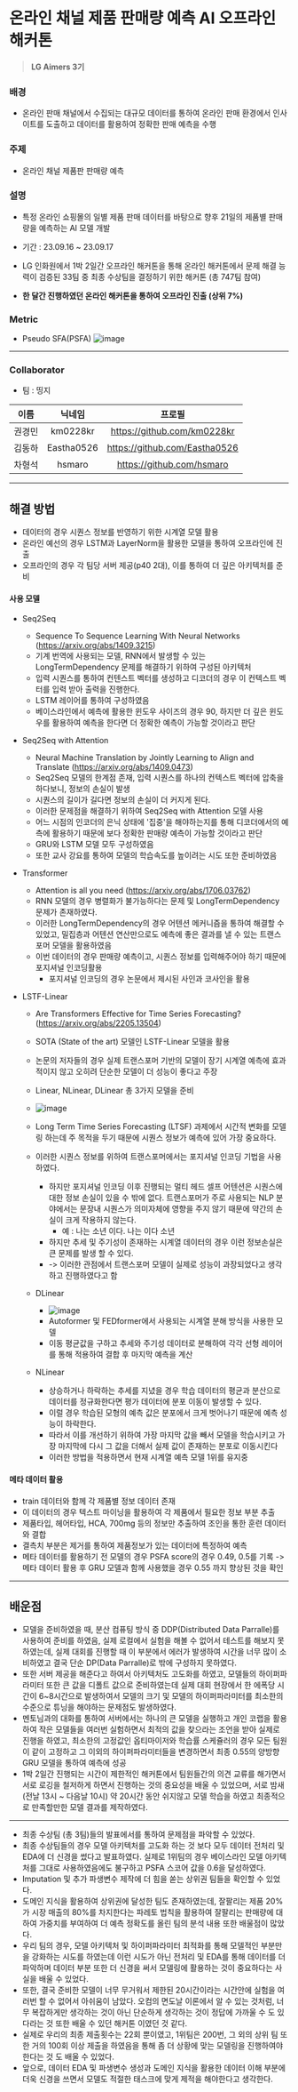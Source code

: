 # 온라인 채널 제품 판매량 예측 AI 오프라인 해커톤

> **LG Aimers 3기**

### 배경

- 온라인 판매 채널에서 수집되는 대규모 데이터를 통하여 온라인 판매 환경에서 인사이트를 도출하고 데이터를 활용하여 정확한 판매 예측을 수행

### 주제

- 온라인 채널 제품판 판매량 예측

### 설명

- 특정 온라인 쇼핑몰의 일별 제품 판매 데이터를 바탕으로 향후 21일의 제품별 판매량을 예측하는 AI 모델 개발

- 기간 : 23.09.16 ~ 23.09.17
- LG 인화원에서 1박 2일간 오프라인 해커톤을 통해 온라인 해커톤에서 문제 해결 능력이 검증된 33팀 중 최종 수상팀을 결정하기 위한 해커톤 (총 747팀 참여)
- **한 달간 진행하였던 온라인 해커톤을 통하여 오프라인 진출 (상위 7%)**

### Metric

- Pseudo SFA(PSFA) 
![image](https://github.com/Eastha0526/LG_aimers/assets/110336043/1e04b518-17e5-4299-ab7d-fcb3ae9e930f)

---
### Collaborator

- 팀 : 띵지

|이름|닉네임|프로필|
|:--:|:--:|:--:|
|권경민|km0228kr|https://github.com/km0228kr|
|김동하|Eastha0526|https://github.com/Eastha0526|
|차형석|hsmaro|https://github.com/hsmaro|

---

## 해결 방법

- 데이터의 경우 시퀀스 정보를 반영하기 위한 시계열 모델 활용
- 온라인 예선의 경우 LSTM과 LayerNorm을 활용한 모델을 통하여 오프라인에 진출
- 오프라인의 경우 각 팀당 서버 제공(p40 2대), 이를 통하여 더 깊은 아키텍처를 준비

#### 사용 모델

- Seq2Seq
    - Sequence To Sequence Learning With Neural Networks (https://arxiv.org/abs/1409.3215)
    - 기계 번역에 사용되는 모델, RNN에서 발생할 수 있는 LongTermDependency 문제를 해결하기 위하여 구성된 아키텍처
    - 입력 시퀀스를 통하여 컨텐스트 벡터를 생성하고 디코더의 경우 이 컨텍스트 벡터를 입력 받아 출력을 진행한다.
    - LSTM 레이어를 통하여 구성하였음
    - 베이스라인에서 예측에 활용한 윈도우 사이즈의 경우 90, 하지만 더 깊은 윈도우를 활용하여 예측을 한다면 더 정확한 예측이 가능할 것이라고 판단

- Seq2Seq with Attention
    - Neural Machine Translation by Jointly Learning to Align and Translate (https://arxiv.org/abs/1409.0473)
    - Seq2Seq 모델의 한계점 존재, 입력 시퀀스를 하나의 컨텍스트 벡터에 압축을 하다보니, 정보의 손실이 발생
    - 시퀀스의 길이가 길다면 정보의 손실이 더 커지게 된다.
    - 이러한 문제점을 해결하기 위하여 Seq2Seq with Attention 모델 사용
    - 어느 시점의 인코더의 은닉 상태에 '집중'을 해야하는지를 통해 디코더에서의 예측에 활용하기 때문에 보다 정확한 판매량 예측이 가능할 것이라고 판단
    - GRU와 LSTM 모델 모두 구성하였음
    - 또한 교사 강요를 통하여 모델의 학습속도를 높이려는 시도 또한 준비하였음

- Transformer
    - Attention is all you need (https://arxiv.org/abs/1706.03762)
    - RNN 모델의 경우 병렬화가 불가능하다는 문제 및 LongTermDependency 문제가 존재하였다.
    - 이러한 LongTermDependency의 경우 어텐션 메커니즘을 통하여 해결할 수 있었고, 밀집층과 어텐션 연산만으로도 예측에 좋은 결과를 낼 수 있는 트랜스 포머 모델을 활용하였음
    - 이번 데이터의 경우 판매량 예측이고, 시퀀스 정보를 입력해주어야 하기 때문에 포지셔널 인코딩활용
        - 포지셔널 인코딩의 경우 논문에서 제시된 사인과 코사인을 활용

- LSTF-Linear
    - Are Transformers Effective for Time Series Forecasting? (https://arxiv.org/abs/2205.13504)
    - SOTA (State of the art) 모델인 LSTF-Linear 모델을 활용
    - 논문의 저자들의 경우 실제 트랜스포머 기반의 모델이 장기 시계열 예측에 효과적이지 않고 오히려 단순한 모델이 더 성능이 좋다고 주장
    - Linear, NLinear, DLinear 총 3가지 모델을 준비
    - ![image](https://github.com/Eastha0526/LG_aimers/assets/110336043/0abfc070-6f0d-4f14-90a2-8426999b694a)

    - Long Term Time Series Forecasting (LTSF) 과제에서 시간적 변화를 모델링 하는데 주 목적을 두기 때문에 시퀀스 정보가 예측에 있어 가장 중요하다.
    - 이러한 시퀀스 정보를 위하여 트랜스포머에서는 포지셔널 인코딩 기법을 사용하였다.
        - 하지만 포지셔널 인코딩 이후 진행되는 멀티 헤드 셀프 어텐션은 시퀀스에 대한 정보 손실이 있을 수 밖에 없다. 트랜스포머가 주로 사용되는 NLP 분야에서는 문장내 시퀀스가 의미자체에 영향을 주지 않기 때문에 약간의 손실이 크게 작용하지 않는다.
          - 예 : 나는 소년 이다. 나는 이다 소년
        - 하지만 추세 및 주기성이 존재하는 시계열 데이터의 경우 이런 정보손실은 큰 문제를 발생 할 수 있다.
        - -> 이러한 관점에서 트랜스포머 모델이 실제로 성능이 과장되었다고 생각하고 진행하였다고 함

    - DLinear
      - ![image](https://github.com/Eastha0526/LG_aimers/assets/110336043/08b70a88-8635-441d-85d4-d68c71f4f915)
      - Autoformer 및 FEDformer에서 사용되는 시계열 분해 방식을 사용한 모델
      - 이동 평균값을 구하고 추세와 주기성 데이터로 분해하여 각각 선형 레이어를 통해 적용하여 결합 후 마지막 예측을 계산
        
    - NLinear

      - 상승하거나 하락하는 추세를 지녔을 경우 학습 데이터의 평균과 분산으로 데이터를 정규화한다면 평가 데이터에 분포 이동이 발생할 수 있다.
      - 이럴 경우 학습된 모형의 예측 값은 분포에서 크게 벗어나기 때문에 예측 성능이 하락한다.
      - 따라서 이를 개선하기 위하여 가장 마지막 값을 빼서 모델을 학습시키고 가장 마지막에 다시 그 값을 더해서 실제 값이 존재하는 분포로 이동시킨다
      - 이러한 방법을 적용하면서 현재 시계열 예측 모델 1위를 유지중
     
#### 메타 데이터 활용

- train 데이터와 함께 각 제품별 정보 데이터 존재
- 이 데이터의 경우 텍스트 마이닝을 활용하여 각 제품에서 필요한 정보 부분 추출
- 제품타입, 헤어타입, HCA, 700mg 등의 정보만 추출하여 조인을 통한 훈련 데이터와 결합
- 결측치 부분은 제거를 통하여 제품정보가 있는 데이터에 특정하여 예측
- 메타 데이터를 활용하기 전 모델의 경우 PSFA score의 경우 0.49, 0.5를 기록 -> 메타 데이터 활용 후 GRU 모델과 함께 사용했을 경우 0.55 까지 향상된 것을 확인

---

## 배운점

- 모델을 준비하였을 때, 분산 컴퓨팅 방식 중 DDP(Distributed Data Parralle)를 사용하여 준비를 하였음, 실제 로컬에서 실험을 해볼 수 없어서 테스트를 해보지 못하였는데, 실제 대회를 진행할 때 이 부분에서 에러가 발생하여 시간을 너무 많이 소비하였고 결국 단순 DP(Data Parralle)로 밖에 구성하지 못하였다.
- 또한 서버 제공을 해준다고 하여서 아키텍처도 고도화를 하였고, 모델들의 하이퍼파라미터 또한 큰 값을 디폴트 값으로 준비하였는데 실제 대회 현장에서 한 에폭당 시간이 6~8시간으로 발생하여서 모델의 크기 및 모델의 하이퍼파라미터를 최소한의 수준으로 튜닝을 해야하는 문제점도 발생하였다.
- 멘토님과의 대화를 통하여 서버에서는 하나의 큰 모델을 실행하고 개인 코랩을 활용하여 작은 모델들을 여러번 실험하면서 최적의 값을 찾으라는 조언을 받아 실제로 진행을 하였고, 최소한의 고정값인 옵티마이저와 학습률 스케쥴러의 경우 모든 팀원이 같이 고정하고 그 이외의 하이퍼파라미터들을 변경하면서 최종 0.55의 양방향 GRU 모델을 통하여 예측에 성공
- 1박 2일간 진행되는 시간이 제한적인 해커톤에서 팀원들간의 의견 교류를 해가면서 서로 로깅을 철저하게 하면서 진행하는 것의 중요성을 배울 수 있었으며, 서로 밤새 (전날 13시 ~ 다음날 10시) 약 20시간 동안 쉬지않고 모델 학습을 하였고 최종적으로 만족할만한 모델 결과를 제작하였다.

---
- 최종 수상팀 (총 3팀)들의 발표에서를 통하여 문제점을 파악할 수 있었다.
- 최종 수상팀들의 경우 모델 아키텍처를 고도화 하는 것 보다 모두 데이터 전처리 및 EDA에 더 신경을 썼다고 발표하였다. 실제로 1위팀의 경우 베이스라인 모델 아키텍처를 그대로 사용하였음에도 불구하고 PSFA 스코어 값을 0.6을 달성하였다.
- Imputation 및 추가 파생변수 제작에 더 힘을 쏟는 상위권 팀들을 확인할 수 있었다.
- 도메인 지식을 활용하여 상위권에 달성한 팀도 존재하였는데, 잘팔리는 제품 20%가 시장 매출의 80%를 차지한다는 파레토 법칙을 활용하여 잘팔리는 판매량에 대하여 가중치를 부여하여 더 예측 정확도를 올린 팀의 분석 내용 또한 배울점이 많았다.
- 우리 팀의 경우, 모델 아키텍처 및 하이퍼파라미터 최적화를 통해 모델적인 부분만을 강화하는 시도를 하였는데 이런 시도가 아닌 전처리 및 EDA를 통해 데이터를 더 파악하며 데이터 부분 또한 더 신경을 써서 모델링에 활용하는 것이 중요하다는 사실을 배울 수 있었다.
- 또한, 결국 준비한 모델이 너무 무거워서 제한된 20시간이라는 시간안에 실험을 여러번 할 수 없어서 아쉬움이 남았다. 오컴의 면도날 이론에서 알 수 있는 것처럼, 너무 복잡하게만 생각하는 것이 아닌 단순하게 생각하는 것이 정답에 가까울 수 도 있다라는 것 또한 배울 수 있던 해커톤 이였던 것 같다.
- 실제로 우리의 최종 제출횟수는 22회 뿐이였고, 1위팀은 200번, 그 외의 상위 팀 또한 거의 100회 이상 제출을 하였음을 통해 좀 더 상황에 맞는 모델링을 진행하여야 한다는 것 도 배울 수 있었다.
- 앞으로, 데이터 EDA 및 파생변수 생성과 도메인 지식을 활용한 데이터 이해 부분에 더욱 신경을 쓰면서 모델도 적절한 태스크에 맞게 제적을 해야한다고 생각한다.
